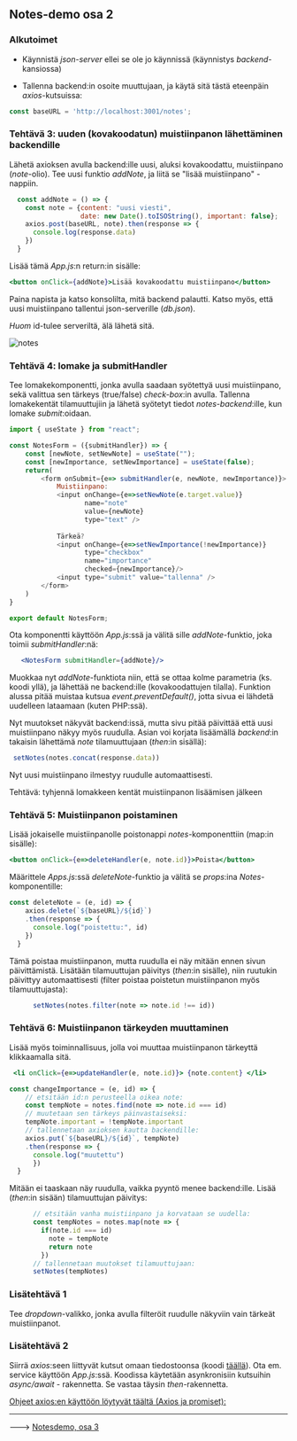 ## Notes-demo osa 2

### Alkutoimet

- Käynnistä *json-server* ellei se ole jo käynnissä (käynnistys *backend*-kansiossa)

- Tallenna backend:in osoite muuttujaan, ja käytä sitä tästä eteenpäin *axios*-kutsuissa:

```js
const baseURL = 'http://localhost:3001/notes';
```

### Tehtävä 3: uuden (kovakoodatun) muistiinpanon lähettäminen backendille

Lähetä axioksen avulla backend:ille uusi, aluksi kovakoodattu, muistiinpano (*note*-olio). Tee uusi funktio *addNote*, ja liitä se "lisää muistiinpano" -nappiin.

```js
  const addNote = () => {
    const note = {content: "uusi viesti", 
                  date: new Date().toISOString(), important: false};
    axios.post(baseURL, note).then(response => {
      console.log(response.data)
    })
  }
```

Lisää tämä *App.js*:n return:in sisälle:

```jsx
<button onClick={addNote}>Lisää kovakoodattu muistiinpano</button>
```

Paina napista ja katso konsolilta, mitä backend palautti. Katso myös, että uusi muistiinpano tallentui json-serverille (*db.json*).

*Huom* id-tulee serveriltä, älä lähetä sitä.

![notes](../img/json_server.PNG)

### Tehtävä 4: lomake ja submitHandler

Tee lomakekomponentti, jonka avulla saadaan syötettyä uusi muistiinpano, sekä valittua sen tärkeys (true/false) *check-box*:in avulla. Tallenna lomakekentät tilamuuttujiin ja lähetä syötetyt tiedot *notes-backend*:ille, kun lomake *submit*:oidaan.

```js
import { useState } from "react";

const NotesForm = ({submitHandler}) => {
    const [newNote, setNewNote] = useState("");
    const [newImportance, setNewImportance] = useState(false);
    return(
        <form onSubmit={e=> submitHandler(e, newNote, newImportance)}>
            Muistiinpano:
            <input onChange={e=>setNewNote(e.target.value)} 
                   name="note" 
                   value={newNote} 
                   type="text" />
                           
            Tärkeä?
            <input onChange={e=>setNewImportance(!newImportance)} 
                   type="checkbox" 
                   name="importance" 
                   checked={newImportance}/>
            <input type="submit" value="tallenna" />
        </form>
    )
}

export default NotesForm;
```

Ota komponentti käyttöön *App.js*:ssä ja välitä sille *addNote*-funktio, joka toimii *submitHandler*:nä:

```jsx
   <NotesForm submitHandler={addNote}/>
```

Muokkaa nyt *addNote*-funktiota niin, että se ottaa kolme parametria (ks. koodi yllä), ja lähettää ne backend:ille (kovakoodattujen tilalla). Funktion alussa pitää muistaa kutsua *event.preventDefault()*, jotta sivua ei lähdetä uudelleen lataamaan (kuten PHP:ssä).

Nyt muutokset näkyvät backend:issä, mutta sivu pitää päivittää että uusi muistiinpano näkyy myös ruudulla. Asian voi korjata lisäämällä *backend*:in takaisin lähettämä *note* tilamuuttujaan (*then*:in sisällä):

```js
 setNotes(notes.concat(response.data))
 ```

Nyt uusi muistiinpano ilmestyy ruudulle automaattisesti.

Tehtävä: tyhjennä lomakkeen kentät muistiinpanon lisäämisen jälkeen

### Tehtävä 5: Muistiinpanon poistaminen

Lisää jokaiselle muistiinpanolle poistonappi *notes*-komponenttiin (map:in sisälle):

```jsx
<button onClick={e=>deleteHandler(e, note.id)}>Poista</button>
```

Määrittele *Apps.js*:ssä *deleteNote*-funktio ja välitä se *props*:ina *Notes*-komponentille:

```js
const deleteNote = (e, id) => {
    axios.delete(`${baseURL}/${id}`)
    .then(response => {
      console.log("poistettu:", id)
    })
  }
```

Tämä poistaa muistiinpanon, mutta ruudulla ei näy mitään ennen sivun päivittämistä. Lisätään tilamuuttujan päivitys (*then*:in sisälle), niin ruutukin päivittyy automaattisesti (filter poistaa poistetun muistiinpanon myös tilamuuttujasta):

```js
      setNotes(notes.filter(note => note.id !== id))
```

### Tehtävä 6: Muistiinpanon tärkeyden muuttaminen

Lisää myös toiminnallisuus, jolla voi muuttaa muistiinpanon tärkeyttä klikkaamalla sitä.

```jsx
 <li onClick={e=>updateHandler(e, note.id)}> {note.content} </li>
```

```js
const changeImportance = (e, id) => {
    // etsitään id:n perusteella oikea note:
    const tempNote = notes.find(note => note.id === id)
    // muutetaan sen tärkeys päinvastaiseksi:
    tempNote.important = !tempNote.important 
    // tallennetaan axioksen kautta backendille:
    axios.put(`${baseURL}/${id}`, tempNote)
    .then(response => {
      console.log("muutettu")
      })
  }
```

Mitään ei taaskaan näy ruudulla, vaikka pyyntö menee backend:ille. Lisää (*then*:in sisään) tilamuuttujan päivitys:

```js
      // etsitään vanha muistiinpano ja korvataan se uudella:
      const tempNotes = notes.map(note => {
        if(note.id === id)
          note = tempNote
          return note
        })
      // tallennetaan muutokset tilamuuttujaan:
      setNotes(tempNotes)
```

### Lisätehtävä 1

Tee *dropdown*-valikko, jonka avulla filteröit ruudulle näkyviin vain tärkeät muistiinpanot.

### Lisätehtävä 2

Siirrä *axios*:seen liittyvät kutsut omaan tiedostoonsa (koodi [täällä](../axios-service.html)). Ota em. service käyttöön *App.js*:ssä. Koodissa käytetään asynkronisiin kutsuihin *async/await* - rakennetta. Se vastaa täysin *then*-rakennetta.

[Ohjeet axios:en käyttöön löytyvät täältä (Axios ja promiset):](https://fullstackopen.com/osa2/palvelimella_olevan_datan_hakeminen)

---

---> [Notesdemo, osa 3](./notesdemo_osa3.html)

